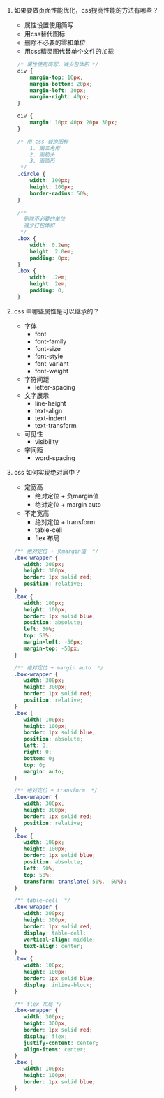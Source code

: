 1. 如果要做页面性能优化，css提高性能的方法有哪些？
   - 属性设置使用简写
   - 用css替代图标
   - 删除不必要的零和单位
   - 用css精灵图代替单个文件的加载

   
   ```css
    /* 属性使用简写，减少包体积 */
    div {
        margin-top: 10px;
        margin-bottom: 20px;
        margin-left: 30px;
        margin-right: 40px;
    }

    div {
        margin: 10px 40px 20px 30px;
    }

    /* 用 css 替换图标
        1. 画三角形
        2. 画箭头
        3. 画圆形
     */
    .circle {
        width: 100px;
        height: 100px;
        border-radius: 50%;
    }

    /**
      删除不必要的单位
      减少打包体积
     */
    .box {
        width: 0.2em;
        height: 2.0em;
        padding: 0px;
    }
    .box {
        width: .2em;
        height: 2em;
        padding: 0;
    }
   ```


2. css 中哪些属性是可以继承的？
   - 字体
     - font
     - font-family
     - font-size
     - font-style
     - font-variant
     - font-weight
   - 字符间距
     - letter-spacing
   - 文字展示
     - line-height
     - text-align
     - text-indent
     - text-transform
   - 可见性
     - visibility
   - 字间距
     - word-spacing
  
3. css 如何实现绝对居中？
   - 定宽高
     - 绝对定位 + 负margin值
     - 绝对定位 + margin auto
   - 不定宽高
     - 绝对定位 + transform
     - table-cell
     - flex 布局

   ```css
   /** 绝对定位 + 负margin值  */
   .box-wrapper {
      width: 300px;
      height: 300px;
      border: 1px solid red;
      position: relative;
   }
   .box {
      width: 100px;
      height: 100px;
      border: 1px solid blue;
      position: absolute;
      left: 50%;
      top: 50%;
      margin-left: -50px;
      margin-top: -50px;
   }

   /** 绝对定位 + margin auto  */
   .box-wrapper {
      width: 300px;
      height: 300px;
      border: 1px solid red;
      position: relative;
   }
   .box {
      width: 100px;
      height: 100px;
      border: 1px solid blue;
      position: absolute;
      left: 0;
      right: 0;
      bottom: 0;
      top: 0;
      margin: auto;
   }

   /** 绝对定位 + transform  */
   .box-wrapper {
      width: 300px;
      height: 300px;
      border: 1px solid red;
      position: relative;
   }
   .box {
      width: 100px;
      height: 100px;
      border: 1px solid blue;
      position: absolute;
      left: 50%;
      top: 50%;
      transform: translate(-50%, -50%);
   }

   /** table-cell  */
   .box-wrapper {
      width: 300px;
      height: 300px;
      border: 1px solid red;
      display: table-cell;
      vertical-align: middle;
      text-align: center;
   }
   .box {
      width: 100px;
      height: 100px;
      border: 1px solid blue;
      display: inline-block;
   }

   /** flex 布局 */
   .box-wrapper {
      width: 300px;
      height: 300px;
      border: 1px solid red;
      display: flex;
      justify-content: center;
      align-items: center;
   }
   .box {
      width: 100px;
      height: 100px;
      border: 1px solid blue;
   }
   ```